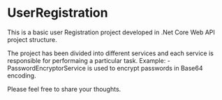 # UserRegistration
This is a basic user Registration project developed in .Net Core Web API project structure.

The project has been divided into different services and each service is responsible for performaing a particular task. 
Example: - PasswordEncryptorService is used to encrypt passwords in Base64 encoding.

Please feel free to share your thoughts.
